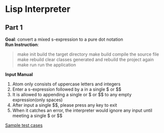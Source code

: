 # Lisp Interpreter #
##  Part 1 ##
**Goal**: convert a mixed s-expression to a pure dot notation<br>
**Run Instruction**:
>make init
build the target directory
>make build
compile the source file
>make rebuild
clear classes generated and rebuild the project again
>make run
run the application

**Input Manual**
1. Atom only consists of uppercase letters and integers
2. Enter a s-expression followed by a in a single $ or $$
3. It is allowed to appending a single or $ or $$ to any empty expression(only spaces)
4. After input a single $$, please press any key to exit
5. When it catches an error, the interpreter would ignore any input until meeting a single $ or $$

[Sample test cases](http://web.cse.ohio-state.edu/~soundarajan.1/courses/6341/l1input.txt)

